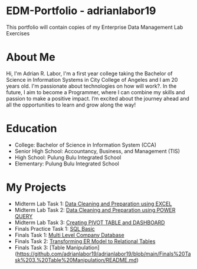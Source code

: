 # EDM-Portfolio - adrianlabor19
This portfolio will contain copies of my Enterprise Data Management Lab Exercises
# About Me
Hi, I'm Adrian R. Labor, I'm a first year college taking the Bachelor of Science in Information Systems in City College of Angeles and I am 20 years old. I'm passionate about technologies on how will work?. In the future, I aim to become a Programmer, where I can combine my skills and passion to make a positive impact. I’m excited about the journey ahead and all the opportunities to learn and grow along the way!


# Education
- College: Bachelor of Science in Information System (CCA)
- Senior High School: Accountancy, Business, and Management (TIS)
- High School: Pulung Bulu Integrated School
- Elementary: Pulung Bulu Integrated School
# My Projects
- Midterm Lab Task 1: [Data Cleaning and Preparation using EXCEL](Midterm%20Lab%20Task%201/README.md)
- Midterm Lab Task 2: [Data Cleaning and Preparation using POWER QUERY](https://github.com/adrianlabor19/adrianlabor19/blob/main/Midterm%20Task%202/README.md)
- Midterm Lab Task 3: [Creating PIVOT TABLE and DASHBOARD](https://github.com/adrianlabor19/adrianlabor19/tree/67e38a6435763f1896e0ec1d907be53bf500b021/Midterm%20Task%203)
- Finals Practice Task 1: [SQL Basic](https://github.com/adrianlabor19/adrianlabor19/blob/main/Finals%20Practice%20Task%201%20SQL%20Basic/README.md)
- Finals Task 1: [Multi Level Company Database](https://github.com/adrianlabor19/adrianlabor19/blob/main/Finals%20Task%201.%20Multi%20Level%20Company%20Database/README.md/README.md)
- Finals Task 2: [Transforming ER Model to Relational Tables](https://github.com/adrianlabor19/adrianlabor19/blob/main/Finals%20Task%202.%20Transforming%20ER%20Model%20to%20Relational%20Tables/README.md)
- Finals Task 3: [Table Manipulation]
(https://github.com/adrianlabor19/adrianlabor19/blob/main/Finals%20Task%203.%20Table%20Manipulation/README.md)

